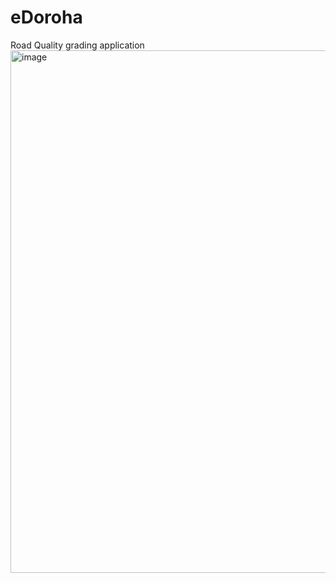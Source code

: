 # eDoroha
Road Quality grading application
<img width="1095" height="836" alt="image" src="https://github.com/user-attachments/assets/b53f9c22-f0aa-46e0-a3a0-042d75af23bf" />

